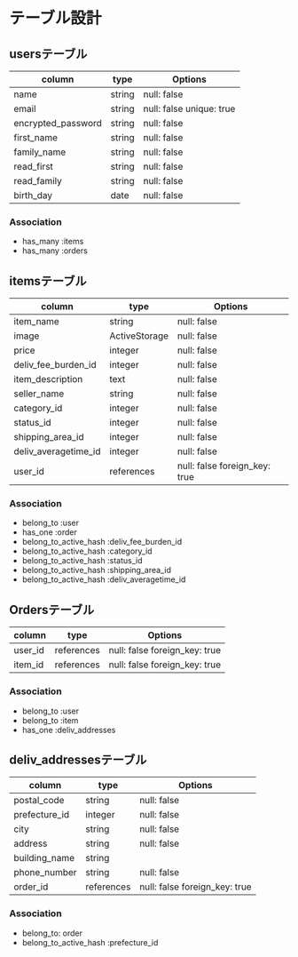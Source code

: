 # テーブル設計

## usersテーブル

| column               | type   | Options                   |
| -------------------- | ------ | ------------------------- |
| name                 | string | null: false               |
| email                | string | null: false unique: true  |
| encrypted_password   | string | null: false               |
| first_name           | string | null: false               |
| family_name          | string | null: false               |
| read_first           | string | null: false               |
| read_family          | string | null: false               |
| birth_day            | date   | null: false               |


### Association

- has_many :items
- has_many :orders

## itemsテーブル

| column                | type          | Options                       |
| --------------------- | ------------- | ----------------------------- |
| item_name             | string        | null: false                   |
| image                 | ActiveStorage | null: false                   |
| price                 | integer       | null: false                   |
| deliv_fee_burden_id   | integer       | null: false                   |
| item_description      | text          | null: false                   |
| seller_name           | string        | null: false                   |
| category_id           | integer       | null: false                   |
| status_id             | integer       | null: false                   |
| shipping_area_id      | integer       | null: false                   |
| deliv_averagetime_id  | integer       | null: false                   |
| user_id               | references    | null: false foreign_key: true |

### Association

- belong_to :user
- has_one   :order
- belong_to_active_hash :deliv_fee_burden_id
- belong_to_active_hash :category_id
- belong_to_active_hash :status_id
- belong_to_active_hash :shipping_area_id
- belong_to_active_hash :deliv_averagetime_id

## Ordersテーブル

| column       | type          | Options                       |
| ------------ | ------------- | ----------------------------- |
| user_id      | references    | null: false foreign_key: true |
| item_id      | references    | null: false foreign_key: true |

### Association

- belong_to :user
- belong_to :item
- has_one :deliv_addresses

## deliv_addressesテーブル

| column          | type          | Options                       |
| --------------- | ------------- | ----------------------------- |
| postal_code     | string        | null: false                   |
| prefecture_id   | integer       | null: false                   |
| city            | string        | null: false                   |
| address         | string        | null: false                   |
| building_name   | string        |                               |
| phone_number    | string        | null: false                   |
| order_id        | references    | null: false foreign_key: true |

### Association

- belong_to: order
- belong_to_active_hash :prefecture_id